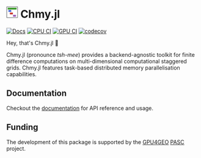 <h1> <img src="docs/src/assets/logo.png" alt="Chmy.jl" width="30"> Chmy.jl </h1>

[![Docs](https://img.shields.io/badge/docs-dev-blue.svg)](https://PTsolvers.github.io/Chmy.jl/dev)
[![CPU CI](https://github.com/PTsolvers/Chmy.jl/actions/workflows/UnitTests.yml/badge.svg)](https://github.com/PTsolvers/Chmy.jl/actions/workflows/UnitTests.yml)
[![GPU CI](https://badge.buildkite.com/3cfbc1f4a0553ce2281925dec2bceba9446bb429286621ec92.svg)](https://buildkite.com/julialang/chmy-dot-jl)
[![codecov](https://codecov.io/gh/PTsolvers/Chmy.jl/graph/badge.svg?token=GMQZHJD807)](https://codecov.io/gh/PTsolvers/Chmy.jl)

Hey, that's Chmy.jl 🚀

Chmy.jl (pronounce *tsh-mee*) provides a backend-agnostic toolkit for finite difference computations on multi-dimensional computational staggered grids. Chmy.jl features task-based distributed memory parallelisation capabilities.

## Documentation
Checkout the [documentation](https://PTsolvers.github.io/Chmy.jl/dev) for API reference and usage.

## Funding
The development of this package is supported by the [GPU4GEO](https://GPU4GEO.org) [PASC](https://www.pasc-ch.org) project.

